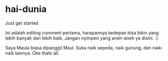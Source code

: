 # hai-dunia
Just get started

Ini adalah editing comment pertama, harapannya kedepan bisa bikin yang lebih banyak dan lebih baik.
Jangan nyimpen yang aneh-aneh ya disini. :)

Saya Maula biasa dipanggil Maul. Suka naik sepeda, naik gunung, dan naik-naik lainnya.
Oke thats all.
